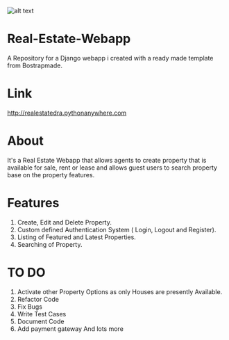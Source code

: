![alt text](https://user-images.githubusercontent.com/64500446/163652822-ac9b17f6-fba0-4d3d-b371-51bb548adf1f.jpg)


# Real-Estate-Webapp

A Repository for a Django webapp i created with a ready made template from Bostrapmade.

# Link

<http://realestatedra.pythonanywhere.com>

# About
It's a Real Estate Webapp that allows agents
to create property that is available for sale, rent or lease and allows 
guest users to search property base on the property features.

# Features
1. Create, Edit and Delete Property.
2. Custom defined Authentication System ( Login, Logout and Register).
3. Listing of Featured and Latest Properties.
4. Searching of Property.

# TO DO

1. Activate other Property Options as only Houses are presently Available.
2. Refactor Code
3. Fix Bugs
4. Write Test Cases
5. Document Code
6. Add payment gateway
And lots more

